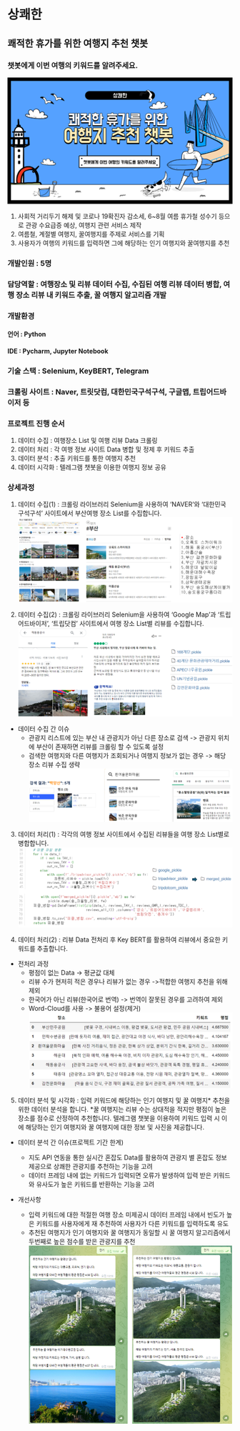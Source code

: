 # 상쾌한


## 쾌적한 휴가를 위한 여행지 추천 챗봇


### 챗봇에게 이번 여행의 키워드를 알려주세요.
![alt text](image.png)
1. 사회적 거리두기 해제 및 코로나 19확진자 감소세, 6~8월 여름 휴가철 성수기 등으로 관광 수요급증 예상, 여행지 관련 서비스 제작
2. 여름철, 계절별 여행지, 꿀여행지를 주제로 서비스를 기획
3. 사용자가 여행의 키워드를 입력하면 그에 해당하는 인기 여행지와 꿀여행지를 추천


### 개발인원 : 5명


### 담당역할 : 여행장소 및 리뷰 데이터 수집, 수집된 여행 리뷰 데이터 병합, 여행 장소 리뷰 내 키워드 추출, 꿀 여행지 알고리즘 개발


### 개발환경
#### 언어 : Python
#### IDE : Pycharm, Jupyter Notebook


### 기술 스택 : Selenium, KeyBERT, Telegram


### 크롤링 사이트 : Naver, 트릿닷컴, 대한민국구석구석, 구글맵, 트립어드바이저 등


### 프로젝트 진행 순서
1. 데이터 수집 : 여행장소 List 및 여행 리뷰 Data 크롤링
2. 데이터 처리 : 각 여행 정보 사이트 Data 병합 및 정제 후 키워드 추출
3. 데이터 분석 : 추출 키워드를 통한 여행지 추천
4. 데이터 시각화 : 텔레그램 챗봇을 이용한 여행지 정보 공유


### 상세과정
1. 데이터 수집(1) : 크롤링 라이브러리 Selenium을 사용하여 ‘NAVER’와 ‘대한민국 구석구석’ 사이트에서 부산여행 장소 List를 수집합니다.
![alt text](image-1.png)

2. 데이터 수집(2) : 크롤링 라이브러리 Selenium을 사용하여 ‘Google Map’과 ‘트립어드바이저’, ‘트립닷컴’ 사이트에서 여행 장소 List별 리뷰를 수집합니다.
![alt text](image-2.png)

- 데이터 수집 간 이슈
    - 관광지 리스트에 있는 부산 내 관광지가 아닌 다른 장소로 검색 -> 관광지 위치에 부산이 존재하면 리뷰를 크롤링 할 수 있도록 설정
    - 검색한 여행지와 다른 여행지가 조회되거나 여행지 정보가 없는 경우 -> 해당 장소 리뷰 수집 생략
    ![alt text](image-3.png)

3. 데이터 처리(1) : 각각의 여행 정보 사이트에서 수집된 리뷰들을 여행 장소 List별로 병합합니다.
![alt text](image-4.png)

4. 데이터 처리(2) : 리뷰 Data 전처리 후 Key BERT를 활용하여 리뷰에서 중요한 키워드를 추출합니다.
- 전처리 과정
    - 평점이 없는 Data -> 평균값 대체
    - 리뷰 수가 현저히 적은 경우나 리뷰가 없는 경우 ->적합한 여행지 추천을 위해 제외
    - 한국어가 아닌 리뷰(한국어로 번역) -> 번역이 잘못된 경우를 고려하여 제외
    - Word-Cloud를 사용 -> 불용어 설정(제거)
    ![alt text](image-5.png)

5. 데이터 분석 및 시각화 : 입력 키워드에 해당하는 인기 여행지 및 꿀 여행지* 추천을 위한 데이터 분석을 합니다.
*꿀 여행지는 리뷰 수는 상대적을 적지만 평점이 높은 장소를 점수로 산정하여 추천합니다.
텔레그램 챗봇을 이용하여 키워드 입력 시 이에 해당하는 인기 여행지와 꿀 여행지에 대한 정보 및 사진을 제공합니다.
- 데이터 분석 간 이슈(프로젝트 기간 한계)
    - 지도 API 연동을 통한 실시간 혼잡도 Data를 활용하여 관광지 별 혼잡도 정보제공으로 상쾌한 관광지를 추천하는 기능을 고려
    - 데이터 프레임 내에 없는 키워드가 입력되면 오류가 발생하여 입력 받은 키워드와 유사도가 높은 키워드를 반환하는 기능을 고려

- 개선사항
    - 입력 키워드에 대한 적절한 여행 장소 미제공시 데이터 프레임 내에서 빈도가 높은 키워드를 사용자에게 재 추천하여 사용자가 다른 키워드를 입력하도록 유도
    - 추천된 여행지가 인기 여행지와 꿀 여행지가 동일할 시 꿀 여행지 알고리즘에서 두번째로 높은 점수를 받은 관광지를 추천
    ![alt text](image-6.png)